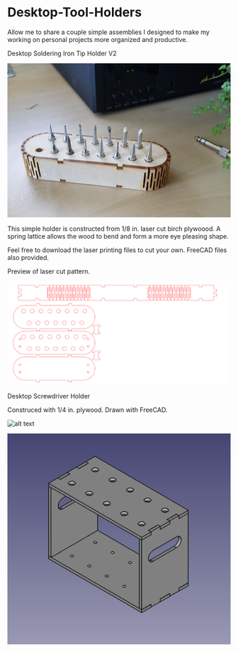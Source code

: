 # Desktop-Tool-Holders
Allow me to share a couple simple assemblies I designed to make my working on personal projects more organized and productive. 

Desktop Soldering Iron Tip Holder V2

![alt text](https://github.com/hpfletch/Images/blob/master/soldering%20iron%20tip%20holder.jpg)

This simple holder is constructed from 1/8 in. laser cut birch plywoood. A spring lattice allows the wood to bend and form a more eye pleasing shape.

Feel free to download the laser printing files to cut your own. 
FreeCAD files also provided. 

Preview of laser cut pattern.

![alt text](https://github.com/hpfletch/Images/blob/master/laser%20cut%20preview.PNG)


Desktop Screwdriver Holder

Construced with 1/4 in. plywood. Drawn with FreeCAD. 

![alt text](https://github.com/hpfletch/Images/blob/master/picture.jpg)

![alt text](https://github.com/hpfletch/Images/blob/master/Capture.PNG)


